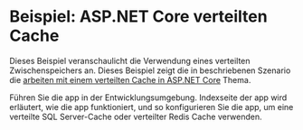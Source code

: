 # <a name="aspnet-core-distributed-cache-sample"></a>Beispiel: ASP.NET Core verteilten Cache

Dieses Beispiel veranschaulicht die Verwendung eines verteilten Zwischenspeichers an. Dieses Beispiel zeigt die in beschriebenen Szenario die [arbeiten mit einem verteilten Cache in ASP.NET Core](https://docs.microsoft.com/aspnet/core/performance/caching/distributed) Thema.

Führen Sie die app in der Entwicklungsumgebung. Indexseite der app wird erläutert, wie die app funktioniert, und so konfigurieren Sie die app, um eine verteilte SQL Server-Cache oder verteilter Redis Cache verwenden.
